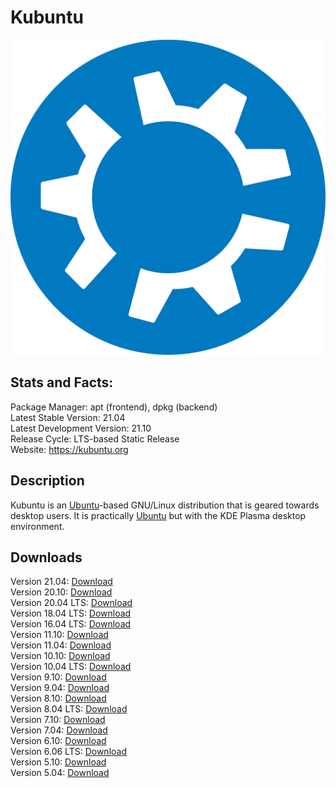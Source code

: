 # Kubuntu

![](icons/kubuntu.png)

## Stats and Facts:
Package Manager: apt (frontend), dpkg (backend)<br>
Latest Stable Version: 21.04<br>
Latest Development Version: 21.10<br>
Release Cycle: LTS-based Static Release<br>
Website: https://kubuntu.org

## Description
Kubuntu is an [Ubuntu](ubuntu.md)-based GNU/Linux distribution that is geared towards desktop users. It is practically [Ubuntu](ubuntu.md) but with the KDE Plasma desktop environment. 

## Downloads

Version 21.04: [Download](http://cdimage.ubuntu.com/kubuntu/releases/21.04/release/kubuntu-21.04-desktop-amd64.iso)<br>
Version 20.10: [Download](http://cdimage.ubuntu.com/kubuntu/releases/20.10/release/kubuntu-20.10-desktop-amd64.iso)<br>
Version 20.04 LTS: [Download](http://cdimage.ubuntu.com/kubuntu/releases/20.04/release/kubuntu-20.04.2.0-desktop-amd64.iso)<br>
Version 18.04 LTS: [Download](http://cdimage.ubuntu.com/kubuntu/releases/18.04.5/release/kubuntu-18.04.5-desktop-amd64.iso)<br>
Version 16.04 LTS: [Download](http://cdimage.ubuntu.com/kubuntu/releases/16.04.6/release/kubuntu-16.04.6-desktop-amd64.iso)<br>
Version 11.10: [Download](http://old-releases.ubuntu.com/releases/kubuntu/11.10/kubuntu-11.10-desktop-amd64.iso)<br>
Version 11.04: [Download](http://old-releases.ubuntu.com/releases/kubuntu/11.04/kubuntu-11.04-desktop-amd64.iso)<br>
Version 10.10: [Download](http://old-releases.ubuntu.com/releases/kubuntu/10.10/kubuntu-10.10-beta-desktop-amd64.iso)<br>
Version 10.04 LTS: [Download](http://old-releases.ubuntu.com/releases/kubuntu/10.04.4/kubuntu-10.04-desktop-amd64.iso)<br>
Version 9.10: [Download](http://old-releases.ubuntu.com/releases/kubuntu/9.10/kubuntu-9.10-desktop-amd64.iso)<br>
Version 9.04: [Download](http://old-releases.ubuntu.com/releases/kubuntu/9.04/kubuntu-9.04-desktop-amd64.iso)<br>
Version 8.10: [Download](https://old-releases.ubuntu.com/releases/kubuntu/8.10/kubuntu-8.10-desktop-amd64.iso)<br>
Version 8.04 LTS: [Download](http://old-releases.ubuntu.com/releases/kubuntu/8.04.2/kubuntu-8.04.2-desktop-amd64.iso)<br>
Version 7.10: [Download](https://old-releases.ubuntu.com/releases/kubuntu/7.10/kubuntu-7.10-desktop-amd64.iso)<br>
Version 7.04: [Download](https://old-releases.ubuntu.com/releases/kubuntu/7.04/kubuntu-7.04-desktop-amd64.iso)<br>
Version 6.10: [Download](https://old-releases.ubuntu.com/releases/kubuntu/6.10/kubuntu-6.10-desktop-amd64.iso)<br>
Version 6.06 LTS: [Download](https://old-releases.ubuntu.com/releases/kubuntu/6.06.1/kubuntu-6.06.1-desktop-amd64.iso)<br>
Version 5.10: [Download](https://old-releases.ubuntu.com/releases/kubuntu/5.10/kubuntu-5.10-install-amd64.iso)<br>
Version 5.04: [Download](https://old-releases.ubuntu.com/releases/kubuntu/5.04/kubuntu-5.04-install-amd64.iso)
